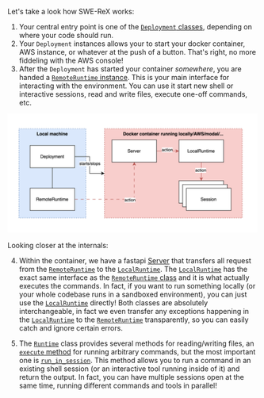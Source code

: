 Let's take a look how SWE-ReX works:

1. Your central entry point is one of the [`Deployment` classes][abstractdeployment], depending on where your code should run. 
2. Your `Deployment` instances allows your to start your docker container, AWS instance, or whatever at the push of a button. That's right, no more fiddeling with the AWS console!
3. After the `Deployment` has started your container _somewhere_, you are handed a [`RemoteRuntime` instance][remoteruntime].
  This is your main interface for interacting with the environment. You can use it start new shell or interactive sessions, read and write files, execute one-off commands, etc.

[abstractdeployment]: api/deployments/abstract.md#swerex.deployment.abstract.AbstractDeployment
[remoteruntime]: api/runtimes/remote.md#swerex.runtime.remote.RemoteRuntime
[localruntime]: api/runtimes/local.md#swerex.runtime.local.Runtime
[server]: api/server.md#swerex.server

![architecture](./assets/architecture.svg)

Looking closer at the internals:

4. Within the container, we have a fastapi [Server][server] that transfers all request from the [`RemoteRuntime`][remoteruntime] to the [`LocalRuntime`][localruntime].
   The [`LocalRuntime`][localruntime] has the exact same interface as the [`RemoteRuntime` class][remoteruntime] and it is what actually executes the commands.
   In fact, if you want to run something locally (or your whole codebase runs in a sandboxed environment), you can just use the [`LocalRuntime`][localruntime] directly!
   Both classes are absolutely interchangeable, in fact we even transfer any exceptions happening in the [`LocalRuntime`][localruntime] to the [`RemoteRuntime`][remoteruntime] transparently,
   so you can easily catch and ignore certain errors.

5. The [`Runtime`][abstractruntime] class provides several methods for reading/writing files, an [`execute` method][abstractruntime.execute] for running arbitrary commands, but the most important one is [`run_in_session`][abstractruntime.run_in_session].
   This method allows you to run a command in an existing shell session (or an interactive tool running inside of it) and return the output.
   In fact, you can have multiple sessions open at the same time, running different commands and tools in parallel!

[runtime]: api/runtimes/abstract.md#swerex.runtime.abstract.Runtime
[abstractruntime]: api/runtimes/abstract.md#swerex.runtime.abstract.AbstractRuntime
[abstractruntime.execute]: api/runtimes/abstract.md#swerex.runtime.abstract.AbstractRuntime.execute
[abstractruntime.run_in_session]: api/runtimes/abstract.md#swerex.runtime.abstract.AbstractRuntime.run_in_session

